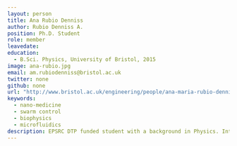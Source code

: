 ```yaml
---
layout: person
title: Ana Rubio Denniss
author: Rubio Denniss A.
position: Ph.D. Student
role: member
leavedate: 
education:
  - B.Sci. Physics, University of Bristol, 2015
image: ana-rubio.jpg
email: am.rubiodenniss@bristol.ac.uk
twitter: none
github: none
url: "http://www.bristol.ac.uk/engineering/people/ana-maria-rubio-denniss/index.html"
keywords:
  - nano-medicine
  - swarm control
  - biophysics
  - microfluidics
description: EPSRC DTP funded student with a background in Physics. Interested in the application of nano-medicine and control of nano and microscopic swarms for improved human health. Her main supervisor is Sabine Hauert (Engineering Mathematics and Bristol Robotics Laboratory).
---
```

